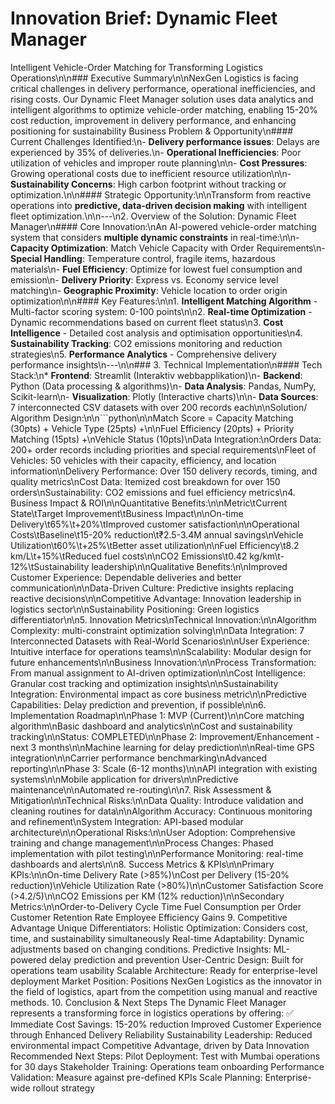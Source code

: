 # Innovation Brief: Dynamic Fleet Manager
Intelligent Vehicle-Order Matching for Transforming Logistics Operations\n\n### Executive Summary\n\nNexGen Logistics is facing critical challenges in delivery performance, operational inefficiencies, and rising costs. Our Dynamic Fleet Manager solution uses data analytics and intelligent algorithms to optimize vehicle-order matching, enabling 15-20% cost reduction, improvement in delivery performance, and enhancing positioning for sustainability
Business Problem & Opportunity\n#### Current Challenges Identified:\n- **Delivery performance issues**: Delays are experienced by 35% of deliveries.\n- **Operational Inefficiencies**: Poor utilization of vehicles and improper route planning\n\n- **Cost Pressures**: Growing operational costs due to inefficient resource utilization\n\n- **Sustainability Concerns**: High carbon footprint without tracking or optimization.\n\n#### Strategic Opportunity:\n\nTransform from reactive operations into **predictive, data-driven decision making** with intelligent fleet optimization.\n\n---\n2. Overview of the Solution: Dynamic Fleet Manager\n#### Core Innovation:\nAn AI-powered vehicle-order matching system that considers **multiple dynamic constraints** in real-time:\n\n- **Capacity Optimization**: Match Vehicle Capacity with Order Requirements\n- **Special Handling**: Temperature control, fragile items, hazardous materials\n- **Fuel Efficiency**: Optimize for lowest fuel consumption and emission\n- **Delivery Priority**: Express vs. Economy service level matching\n- **Geographic Proximity**: Vehicle location to order origin optimization\n\n#### Key Features:\n\n1. **Intelligent Matching Algorithm** - Multi-factor scoring system: 0-100 points\n\n2. **Real-time Optimization** - Dynamic recommendations based on current fleet status\n3. **Cost Intelligence** - Detailed cost analysis and optimisation opportunities\n4. **Sustainability Tracking**: CO2 emissions monitoring and reduction strategies\n5. **Performance Analytics** - Comprehensive delivery performance insights\n---\n\n### 3. Technical Implementation\n#### Tech Stack:\n* **Frontend**: Streamlit (Interaktiv webbapplikation)\n- **Backend**: Python (Data processing & algorithms)\n- **Data Analysis**: Pandas, NumPy, Scikit-learn\n- **Visualization**: Plotly (Interactive charts)\n\n- **Data Sources**: 7 interconnected CSV datasets with over 200 records each\n\nSolution/ Algorithm Design:\n\n```python\n\nMatch Score = Capacity Matching (30pts) + Vehicle Type (25pts) +\n\nFuel Efficiency (20pts) + Priority Matching (15pts) +\nVehicle Status (10pts)\nData Integration:\nOrders Data: 200+ order records including priorities and special requirements\nFleet of Vehicles: 50 vehicles with their capacity, efficiency, and location information\nDelivery Performance: Over 150 delivery records, timing, and quality metrics\nCost Data: Itemized cost breakdown for over 150 orders\nSustainability: CO2 emissions and fuel efficiency metrics\n4. Business Impact & ROI\n\nQuantitative Benefits:\n\nMetric\tCurrent State\tTarget Improvement\tBusiness Impact\n\nOn-time Delivery\\t65%\\t+20%\\tImproved customer satisfaction\n\nOperational Costs\tBaseline\t15-20% reduction\t₹2.5-3.4M annual savings\nVehicle Utilization\t60%\t+25%\tBetter asset utilization\n\nFuel Efficiency\t8.2 km/L\t+15%\tReduced fuel costs\n\nCO2 Emissions\t0.42 kg/km\t-12%\tSustainability leadership\n\nQualitative Benefits:\n\nImproved Customer Experience: Dependable deliveries and better communication\n\nData-Driven Culture: Predictive insights replacing reactive decisions\n\nCompetitive Advantage: Innovation leadership in logistics sector\n\nSustainability Positioning: Green logistics differentiator\n\n5. Innovation Metrics\nTechnical Innovation:\n\nAlgorithm Complexity: multi-constraint optimization solving\n\nData Integration: 7 Interconnected Datasets with Real-World Scenarios\n\nUser Experience: Intuitive interface for operations teams\n\nScalability: Modular design for future enhancements\n\nBusiness Innovation:\n\nProcess Transformation: From manual assignment to AI-driven optimization\n\nCost Intelligence: Granular cost tracking and optimization insights\n\nSustainability Integration: Environmental impact as core business metric\n\nPredictive Capabilities: Delay prediction and prevention, if possible\n\n6. Implementation Roadmap\n\nPhase 1: MVP (Current)\n\nCore matching algorithm\nBasic dashboard and analytics\n\nCost and sustainability tracking\n\nStatus: COMPLETED\n\nPhase 2: Improvement/Enhancement - next 3 months\n\nMachine learning for delay prediction\n\nReal-time GPS integration\n\nCarrier performance benchmarking\nAdvanced reporting\n\nPhase 3: Scale (6-12 months)\n\nAPI integration with existing systems\n\nMobile application for drivers\n\nPredictive maintenance\n\nAutomated re-routing\n\n7. Risk Assessment & Mitigation\n\nTechnical Risks:\n\nData Quality: Introduce validation and cleaning routines for data\n\nAlgorithm Accuracy: Continuous monitoring and refinement\nSystem Integration: API-based modular architecture\n\nOperational Risks:\n\nUser Adoption: Comprehensive training and change management\n\nProcess Changes: Phased implementation with pilot testing\n\nPerformance Monitoring: real-time dashboards and alerts\n\n8. Success Metrics & KPIs\n\nPrimary KPIs:\n\nOn-time Delivery Rate (>85%)\nCost per Delivery (15-20% reduction)\nVehicle Utilization Rate (>80%)\n\nCustomer Satisfaction Score (>4.2/5)\n\nCO2 Emissions per KM (12% reduction)\n\nSecondary Metrics:\n\nOrder-to-Delivery Cycle Time Fuel Consumption per Order Customer Retention Rate Employee Efficiency Gains 9. Competitive Advantage Unique Differentiators: Holistic Optimization: Considers cost, time, and sustainability simultaneously Real-time Adaptability: Dynamic adjustments based on changing conditions. Predictive Insights: ML-powered delay prediction and prevention User-Centric Design: Built for operations team usability Scalable Architecture: Ready for enterprise-level deployment Market Position: Positions NexGen Logistics as the innovator in the field of logistics, apart from the competition using manual and reactive methods. 10. Conclusion & Next Steps The Dynamic Fleet Manager represents a transforming force in logistics operations by offering: ✅ Immediate Cost Savings: 15-20% reduction Improved Customer Experience through Enhanced Delivery Reliability Sustainability Leadership: Reduced environmental impact Competitive Advantage, driven by Data Innovation Recommended Next Steps: Pilot Deployment: Test with Mumbai operations for 30 days Stakeholder Training: Operations team onboarding Performance Validation: Measure against pre-defined KPIs Scale Planning: Enterprise-wide rollout strategy
